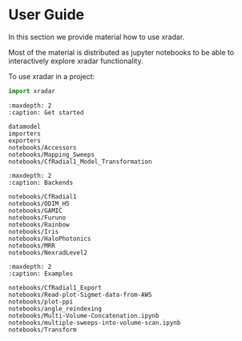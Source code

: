 # User Guide

In this section we provide material how to use xradar.

Most of the material is distributed as jupyter notebooks to be able to interactively explore xradar functionality.

To use xradar in a project:

```python
import xradar
```

```{toctree}
:maxdepth: 2
:caption: Get started

datamodel
importers
exporters
notebooks/Accessors
notebooks/Mapping_Sweeps
notebooks/CfRadial1_Model_Transformation
```

```{toctree}
:maxdepth: 2
:caption: Backends

notebooks/CfRadial1
notebooks/ODIM_H5
notebooks/GAMIC
notebooks/Furuno
notebooks/Rainbow
notebooks/Iris
notebooks/HaloPhotonics
notebooks/MRR
notebooks/NexradLevel2
```

```{toctree}
:maxdepth: 2
:caption: Examples

notebooks/CfRadial1_Export
notebooks/Read-plot-Sigmet-data-from-AWS
notebooks/plot-ppi
notebooks/angle_reindexing
notebooks/Multi-Volume-Concatenation.ipynb
notebooks/multiple-sweeps-into-volume-scan.ipynb
notebooks/Transform
```
